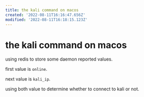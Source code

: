 ```yaml
---
title: the kali command on macos
created: '2022-08-11T16:16:47.656Z'
modified: '2022-08-11T16:18:15.123Z'
---
```


# the kali command on macos

using redis to store some daemon reported values.

first value is `online`.

next value is `kali_ip`.

using both value to determine whether to connect to kali or not.
